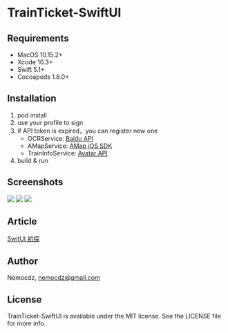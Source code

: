 # TrainTicket-SwiftUI

## Requirements

* MacOS 10.15.2+
* Xcode 10.3+
* Swift 5.1+
* Cocoapods 1.8.0+

## Installation

1. pod install
2. use your profile to sign
3. if API token is expired，you can register new one
   * OCRService: [Baidu API](https://ai.baidu.com/ai-doc/REFERENCE/Ck3dwjhhu)
   * AMapService: [AMap iOS SDK](https://lbs.amap.com/api/ios-sdk/guide/create-project/get-key/)
   * TrainInfoService: [Avatar API](https://www.avatardata.cn/Docs/Api/1fe50ea4-39cb-4ced-8ddc-7bb5c36058cd)
4. build & run

## Screenshots

![](https://image-1252104468.cos.ap-guangzhou.myqcloud.com/blog/IMG_1670.PNG)
![](https://image-1252104468.cos.ap-guangzhou.myqcloud.com/blog/IMG_1671.PNG)
![](https://image-1252104468.cos.ap-guangzhou.myqcloud.com/blog/IMG_1672.PNG)

## Article

[SwitUI 初探]()

## Author

Nemocdz, [nemocdz@gmail.com](mailto:nemocdz@gmail.com)

## License

TrainTicket-SwiftUI is available under the MIT license. See the LICENSE file for more info.

